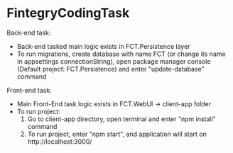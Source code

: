# FintegryCodingTask
 
Back-end task:

* Back-end tasked main logic exists in FCT.Persistence layer
* To run migrations, create database with name FCT (or change its name in appsettings connectionString), open package manager console (Default project: FCT.Persistence) and enter "update-database" command

Front-end task:
* Main Front-End task logic exists in FCT.WebUI -> client-app folder
* To run project:
	1. Go to client-app directory, open terminal and enter "npm install" command
	2. To run project, enter "npm start", and application will start on http://localhost:3000/